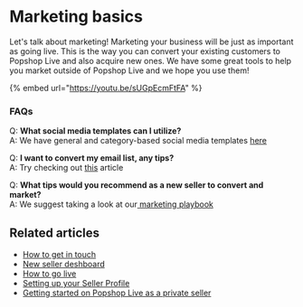 # Marketing basics

Let's talk about marketing! Marketing your business will be just as important as going live. This is the way you can convert your existing customers to Popshop Live and also acquire new ones. We have some great tools to help you market outside of Popshop Live and we hope you use them!

{% embed url="https://youtu.be/sUGpEcmFtFA" %}

### FAQs

Q: **What social media templates can I utilize?** \
A: We have general and category-based social media templates [here](https://help.popshop.live/hc/en-us/sections/4409740512537-Social-Media-Marketing)

Q: **I want to convert my email list, any tips?**\
A:  Try checking out [this](https://help.popshop.live/hc/en-us/articles/4409725205913-How-do-I-promote-my-show-to-my-email-list-) article

Q: **What tips would you recommend as a new seller to convert and market?**\
A: We suggest taking a look at our[ marketing playbook](https://help.popshop.live/hc/en-us/articles/4845672136719-New-seller-marketing-playbook)

## Related articles

* [How to get in touch](https://jamble.gitbook.io/popshop-live/new-seller-on-ramp/how-to-get-in-touch)
* [New seller deshboard](https://jamble.gitbook.io/popshop-live/new-seller-on-ramp/you-seller-dashboard)
* [How to go live](https://jamble.gitbook.io/popshop-live/new-seller-on-ramp/how-to-go-live)
* [Setting up your Seller Profile](https://jamble.gitbook.io/popshop-live/new-seller-on-ramp/setting-up-your-seller-profile)
* [Getting started on Popshop Live as a private seller](https://jamble.gitbook.io/popshop-live/whats-new-this-month/whats-new-announcements/getting-started-on-popshop-live-as-a-private-seller)
